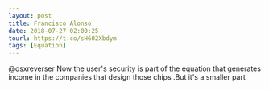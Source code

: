 ```yaml
---
layout: post
title: Francisco Alonso
date: 2018-07-27 02:00:25
tourl: https://t.co/sH602Xbdym
tags: [Equation]
---
```

@osxreverser Now the user's security is part of the equation that generates income in the companies that design those chips .But it's a smaller part